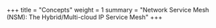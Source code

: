 +++
title = "Concepts"
weight = 1
summary = "Network Service Mesh (NSM): The Hybrid/Multi-cloud IP Service Mesh"
+++
